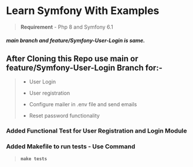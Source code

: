 # Learn Symfony With Examples 

> **Requirement** - Php 8 and Symfony 6.1
##### **main branch** and **feature/Symfony-User-Login** is same.

## After Cloning this Repo use main or feature/Symfony-User-Login Branch for:-
> - User Login
> 
> - User registration
> 
> - Configure mailer in .env file and send emails
> 
> - Reset password functionality


### Added Functional Test for User Registration and Login Module
### Added  Makefile to run tests - Use Command 
> **`make tests`**
